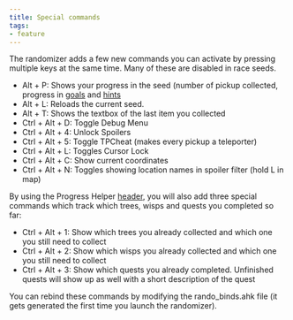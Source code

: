 ```yaml
---
title: Special commands
tags:
- feature
---
```


The randomizer adds a few new commands you can activate by pressing multiple keys at the same time. Many of these are disabled in race seeds.

* Alt + P: Shows your progress in the seed (number of pickup collected, progress in [goals](/features/goal-modes) and [hints](/features/hints)
* Alt + L: Reloads the current seed.
* Alt + T: Shows the textbox of the last item you collected
* Ctrl + Alt + D: Toggle Debug Menu
* Ctrl + Alt + 4: Unlock Spoilers
* Ctrl + Alt + 5: Toggle TPCheat (makes every pickup a teleporter)
* Ctrl + Alt + L: Toggles Cursor Lock
* Ctrl + Alt + C: Show current coordinates
* Ctrl + Alt + N: Toggles showing location names in spoiler filter (hold L in map)

By using the Progress Helper [header](/features/headers), you will also add three special commands which track which trees, wisps and quests you completed so far:
* Ctrl + Alt + 1: Show which trees you already collected and which one you still need to collect
* Ctrl + Alt + 2: Show which wisps you already collected and which one you still need to collect
* Ctrl + Alt + 3: Show which quests you already completed. Unfinished quests will show up as well with a short description of the quest

You can rebind these commands by modifying the rando_binds.ahk file (it gets generated the first time you launch the randomizer).
